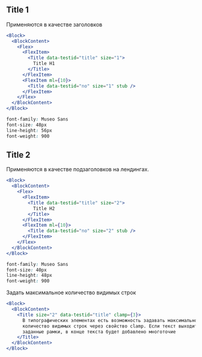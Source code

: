 ## Title 1

Применяются в качестве заголовков

```jsx
<Block>
  <BlockContent>
    <Flex>
      <FlexItem>
        <Title data-testid="title" size="1">
          Title H1
        </Title>
      </FlexItem>
      <FlexItem ml={10}>
        <Title data-testid="no" size="1" stub />
      </FlexItem>
    </Flex>
  </BlockContent>
</Block>
```

```css static
font-family: Museo Sans
font-size: 48px
line-height: 56px
font-weight: 900
```

## Title 2

Применяются в качестве подзаголовков на лендингах.

```jsx
<Block>
  <BlockContent>
    <Flex>
      <FlexItem>
        <Title data-testid="title" size="2">
          Title H2
        </Title>
      </FlexItem>
      <FlexItem ml={10}>
        <Title data-testid="no" size="2" stub />
      </FlexItem>
    </Flex>
  </BlockContent>
</Block>
```

```css static
font-family: Museo Sans
font-size: 40px
line-height: 48px
font-weight: 900
```

Задать максимальное количество видимых строк

```jsx
<Block>
  <BlockContent>
    <Title size="2" data-testid="title" clamp={3}>
      В типографических элементах есть возможность задавать максимальное
      количество видимых строк через свойство clamp. Если текст выходит за
      заданные рамки, в конце текста будет добавлено многоточие
    </Title>
  </BlockContent>
</Block>
```
